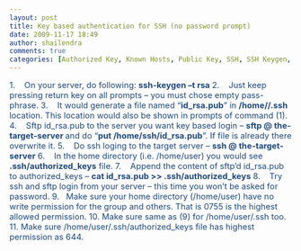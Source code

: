 ```yaml
---
layout: post
title: Key based authentication for SSH (no password prompt)
date: 2009-11-17 18:49
author: shailendra
comments: true
categories: [Authorized Key, Known Hosts, Public Key, SSH, SSH Keygen, Tech]
---
```

<span style="color:#1f497d;font-size:11pt;">1.<span style="font-family:'Times New Roman';font-size:7pt;font-style:normal;font-variant:normal;font-weight:normal;line-height:normal;">       </span></span><span style="color:#1f497d;font-size:11pt;">On your server, do following: <strong>ssh-keygen –t rsa</strong></span>
<span style="color:#1f497d;font-size:11pt;">2.<span style="font-family:'Times New Roman';font-size:7pt;font-style:normal;font-variant:normal;font-weight:normal;line-height:normal;">       </span></span><span style="color:#1f497d;font-size:11pt;">Just keep pressing return key on all prompts – you must chose empty pass-phrase.</span>
<span style="color:#1f497d;font-size:11pt;">3.<span style="font-family:'Times New Roman';font-size:7pt;font-style:normal;font-variant:normal;font-weight:normal;line-height:normal;">       </span></span><span style="color:#1f497d;font-size:11pt;">It would generate a file named “<strong>id_rsa.pub</strong>” in <strong>/home//.ssh </strong>location. This location would also be shown in prompts of command (1).</span>
<span style="color:#1f497d;font-size:11pt;">4.<span style="font-family:'Times New Roman';font-size:7pt;font-style:normal;font-variant:normal;font-weight:normal;line-height:normal;">       </span></span><span style="color:#1f497d;font-size:11pt;">Sftp id_rsa.pub to the server you want key based login – <strong>sftp @ the-target-server </strong>and do “<strong>put /home/ssh/id_rsa.pub</strong>”. If file is already there overwrite it.</span>
<span style="color:#1f497d;font-size:11pt;">5.<span style="font-family:'Times New Roman';font-size:7pt;font-style:normal;font-variant:normal;font-weight:normal;line-height:normal;">       </span></span><span style="color:#1f497d;font-size:11pt;">Do ssh loging to the target server – <strong>ssh </strong></span><span style="color:#1f497d;font-size:11pt;"><strong>@ the-target-server</strong></span>
<span style="color:#1f497d;font-size:11pt;">6.<span style="font-family:'Times New Roman';font-size:7pt;font-style:normal;font-variant:normal;font-weight:normal;line-height:normal;">       </span></span><span style="color:#1f497d;font-size:11pt;">In the home directory (i.e. /home/user) you would see <strong>.ssh/authorized_keys</strong> file. </span>
<span style="color:#1f497d;font-size:11pt;">7.<span style="font-family:'Times New Roman';font-size:7pt;font-style:normal;font-variant:normal;font-weight:normal;line-height:normal;">       </span></span><span style="color:#1f497d;font-size:11pt;">Append the content of sftp’d id_rsa.pub to authorized_keys – <strong>cat id_rsa.pub &gt;&gt; .ssh/authorized_keys</strong></span>
<span style="color:#1f497d;font-size:11pt;">8.<span style="font-family:'Times New Roman';font-size:7pt;font-style:normal;font-variant:normal;font-weight:normal;line-height:normal;">       </span></span><span style="color:#1f497d;font-size:11pt;">Try ssh and sftp login from your server – this time you won’t be asked for password.</span>
<span style="color:#1f497d;font-size:11pt;">9.   Make sure your home directory (/home/user) have no write permission for the group and others. That is 0755 is the highest allowed permission.</span>
<span style="color:#1f497d;font-size:11pt;">10. Make sure same as (9) for /home/user/.ssh too.</span>
<span style="color:#1f497d;font-size:11pt;">11. Make sure /home/user/.ssh/authorized_keys file has highest permission as 644.
</span>
